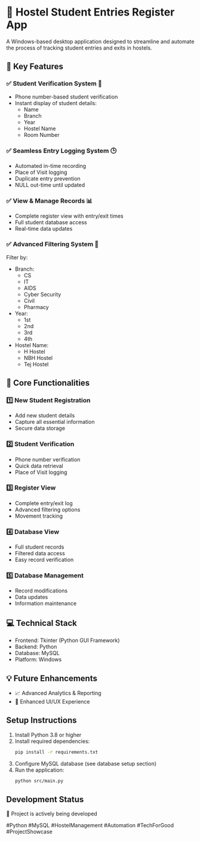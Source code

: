 # 🚀 Hostel Student Entries Register App

A Windows-based desktop application designed to streamline and automate the process of tracking student entries and exits in hostels.

## 🔹 Key Features

### ✅ Student Verification System 📱
- Phone number-based student verification
- Instant display of student details:
  - Name
  - Branch
  - Year
  - Hostel Name
  - Room Number

### ✅ Seamless Entry Logging System 🕒
- Automated in-time recording
- Place of Visit logging
- Duplicate entry prevention
- NULL out-time until updated

### ✅ View & Manage Records 📊
- Complete register view with entry/exit times
- Full student database access
- Real-time data updates

### ✅ Advanced Filtering System 🎯
Filter by:
- Branch:
  - CS
  - IT
  - AIDS
  - Cyber Security
  - Civil
  - Pharmacy
- Year:
  - 1st
  - 2nd
  - 3rd
  - 4th
- Hostel Name:
  - H Hostel
  - NBH Hostel
  - Tej Hostel

## 🔘 Core Functionalities

### 1️⃣ New Student Registration
- Add new student details
- Capture all essential information
- Secure data storage

### 2️⃣ Student Verification
- Phone number verification
- Quick data retrieval
- Place of Visit logging

### 3️⃣ Register View
- Complete entry/exit log
- Advanced filtering options
- Movement tracking

### 4️⃣ Database View
- Full student records
- Filtered data access
- Easy record verification

### 5️⃣ Database Management
- Record modifications
- Data updates
- Information maintenance

## 💻 Technical Stack
- Frontend: Tkinter (Python GUI Framework)
- Backend: Python
- Database: MySQL
- Platform: Windows

## 💡 Future Enhancements
- 📈 Advanced Analytics & Reporting
- 🎨 Enhanced UI/UX Experience

## Setup Instructions
1. Install Python 3.8 or higher
2. Install required dependencies:
   ```bash
   pip install -r requirements.txt
   ```
3. Configure MySQL database (see database setup section)
4. Run the application:
   ```bash
   python src/main.py
   ```

## Development Status
🚧 Project is actively being developed

#Python #MySQL #HostelManagement #Automation #TechForGood #ProjectShowcase 